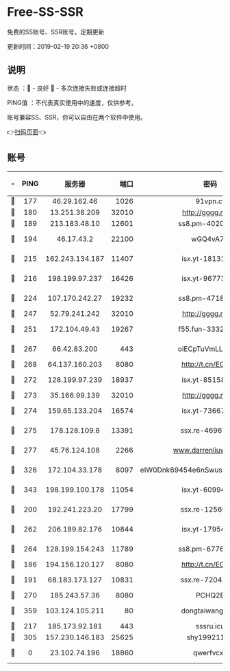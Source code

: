 # Free-SS-SSR

免费的SS账号、SSR账号，定期更新

更新时间：2019-02-19 20:36 +0800

## 说明

状态     ：🙂 - 良好 🙁 - 多次连接失败或连接超时

PING值   ：不代表真实使用中的速度，仅供参考。

账号兼容SS、SSR，你可以自由在两个软件中使用。

👉[扫码页面](https://liesauer.github.io/free-ss-ssr.github.io/)👈

## 账号

|-|PING|服务器|端口|密码|加密方式|区域|
|:----:|:----:|:-----:|-----:|:----:|:----:|:----:|
|🙂|177|46.29.162.46|1026|91vpn.cf|rc4-md5|RU|
|🙂|180|13.251.38.209|32010|http://gggg.rocks|chacha20|SG|
|🙂|189|213.183.48.10|12601|ss8.pm-40202630|rc4-md5|RU|
|🙂|194|46.17.43.2|22100|wGQ4vA7D|aes-256-gcm|RU|
|🙂|215|162.243.134.187|11407|isx.yt-18131669|aes-256-cfb|US|
|🙂|216|198.199.97.237|16426|isx.yt-96773111|aes-256-cfb|US|
|🙂|224|107.170.242.27|19232|ss8.pm-47184551|aes-256-cfb|US|
|🙂|247|52.79.241.242|32010|http://gggg.rocks|chacha20|KR|
|🙂|251|172.104.49.43|19267|f55.fun-33324216|aes-256-cfb|SG|
|🙂|267|66.42.83.200|443|oiECpTuVmLLxk4Ts|aes-256-cfb|US|
|🙂|268|64.137.160.203|8080|http://t.cn/EGJIyrl|rc4-md5|CA|
|🙂|272|128.199.97.239|18937|isx.yt-85158799|aes-256-cfb|SG|
|🙂|273|35.166.99.139|32010|http://gggg.rocks|chacha20|US|
|🙂|274|159.65.133.204|16574|isx.yt-73667348|aes-256-cfb|SG|
|🙂|275|178.128.109.8|13391|ssx.re-46967706|aes-256-cfb|SG|
|🙂|277|45.76.124.108|2266|www.darrenliuwei.com|aes-256-cfb|AU|
|🙂|326|172.104.33.178|8097|eIW0Dnk69454e6nSwuspv9DmS201tQ0D|aes-256-cfb|SG|
|🙂|343|198.199.100.178|11054|isx.yt-60994536|aes-256-cfb|US|
|🙂|200|192.241.223.20|17799|ssx.re-12569451|aes-256-cfb|US|
|🙂|262|206.189.82.176|10844|isx.yt-17954032|aes-256-cfb|SG|
|🙂|264|128.199.154.243|11789|ss8.pm-67760833|aes-256-cfb|SG|
|🙂|186|194.156.120.127|8080|http://t.cn/EGJIyrl|rc4-md5|RU|
|🙂|191|68.183.173.127|10831|ssx.re-72043236|aes-256-cfb|US|
|🙂|270|185.243.57.36|8080|PCHQ2E|rc4-md5|US|
|🙂|359|103.124.105.211|80|dongtaiwang.com|aes-256-cfb|US|
|🙁|217|185.173.92.181|443|sssru.icu|rc4-md5|RU|
|🙁|305|157.230.146.183|25625|shy19921124|rc4-md5|US|
|🙁|0|23.102.74.196|18860|qwerfvcxz|aes-256-gcm|JP|
